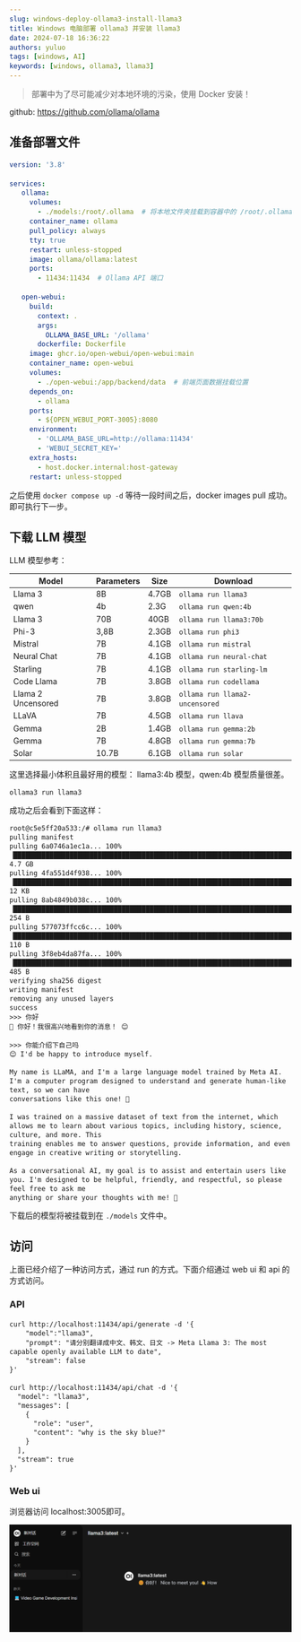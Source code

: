 ```yaml
---
slug: windows-deploy-ollama3-install-llama3
title: Windows 电脑部署 ollama3 并安装 llama3
date: 2024-07-18 16:36:22
authors: yuluo
tags: [windows, AI]
keywords: [windows, ollama3, llama3]
---
```


<!-- truncate -->

> 部署中为了尽可能减少对本地环境的污染，使用 Docker 安装！

github: https://github.com/ollama/ollama

## 准备部署文件

```yml
version: '3.8'

services:
   ollama:
     volumes:
       - ./models:/root/.ollama  # 将本地文件夹挂载到容器中的 /root/.ollama 目录 （模型下载位置）
     container_name: ollama
     pull_policy: always
     tty: true
     restart: unless-stopped
     image: ollama/ollama:latest
     ports:
       - 11434:11434  # Ollama API 端口

   open-webui:
     build:
       context: .
       args:
         OLLAMA_BASE_URL: '/ollama'
       dockerfile: Dockerfile
     image: ghcr.io/open-webui/open-webui:main
     container_name: open-webui
     volumes:
       - ./open-webui:/app/backend/data  # 前端页面数据挂载位置
     depends_on:
       - ollama
     ports:
       - ${OPEN_WEBUI_PORT-3005}:8080
     environment:
       - 'OLLAMA_BASE_URL=http://ollama:11434'
       - 'WEBUI_SECRET_KEY='
     extra_hosts:
       - host.docker.internal:host-gateway
     restart: unless-stopped
```

之后使用 `docker compose up -d` 等待一段时间之后，docker images pull 成功。即可执行下一步。

## 下载 LLM 模型

LLM 模型参考：

| **Model**          | **Parameters** | **Size** | **Download**                   |
| ------------------ | -------------- | -------- | ------------------------------ |
| Llama 3            | 8B             | 4.7GB    | `ollama run llama3`            |
| qwen               | 4b             | 2.3G     | `ollama run qwen:4b`           |
| Llama 3            | 70B            | 40GB     | `ollama run llama3:70b`        |
| Phi-3              | 3,8B           | 2.3GB    | `ollama run phi3`              |
| Mistral            | 7B             | 4.1GB    | `ollama run mistral`           |
| Neural Chat        | 7B             | 4.1GB    | `ollama run neural-chat`       |
| Starling           | 7B             | 4.1GB    | `ollama run starling-lm`       |
| Code Llama         | 7B             | 3.8GB    | `ollama run codellama`         |
| Llama 2 Uncensored | 7B             | 3.8GB    | `ollama run llama2-uncensored` |
| LLaVA              | 7B             | 4.5GB    | `ollama run llava`             |
| Gemma              | 2B             | 1.4GB    | `ollama run gemma:2b`          |
| Gemma              | 7B             | 4.8GB    | `ollama run gemma:7b`          |
| Solar              | 10.7B          | 6.1GB    | `ollama run solar`             |

这里选择最小体积且最好用的模型： llama3:4b 模型，qwen:4b 模型质量很差。

```shell
ollama3 run llama3
```

成功之后会看到下面这样：

```shell
root@c5e5ff20a533:/# ollama run llama3
pulling manifest 
pulling 6a0746a1ec1a... 100% ▕██████████████████████████████████████████████████████████████████████████████████████████████████████████▏ 4.7 GB                         
pulling 4fa551d4f938... 100% ▕██████████████████████████████████████████████████████████████████████████████████████████████████████████▏  12 KB                         
pulling 8ab4849b038c... 100% ▕██████████████████████████████████████████████████████████████████████████████████████████████████████████▏  254 B                         
pulling 577073ffcc6c... 100% ▕██████████████████████████████████████████████████████████████████████████████████████████████████████████▏  110 B                         
pulling 3f8eb4da87fa... 100% ▕██████████████████████████████████████████████████████████████████████████████████████████████████████████▏  485 B                         
verifying sha256 digest 
writing manifest 
removing any unused layers 
success 
>>> 你好
💖 你好！我很高兴地看到你的消息！ 😊

>>> 你能介绍下自己吗
😊 I'd be happy to introduce myself.

My name is LLaMA, and I'm a large language model trained by Meta AI. I'm a computer program designed to understand and generate human-like text, so we can have 
conversations like this one! 🤖

I was trained on a massive dataset of text from the internet, which allows me to learn about various topics, including history, science, culture, and more. This 
training enables me to answer questions, provide information, and even engage in creative writing or storytelling.

As a conversational AI, my goal is to assist and entertain users like you. I'm designed to be helpful, friendly, and respectful, so please feel free to ask me 
anything or share your thoughts with me! 💬
```

下载后的模型将被挂载到在 `./models` 文件中。

## 访问

上面已经介绍了一种访问方式，通过 run 的方式。下面介绍通过 web ui 和 api 的方式访问。

### API

```shell
curl http://localhost:11434/api/generate -d '{
    "model":"llama3",
    "prompt": "请分别翻译成中文、韩文、日文 -> Meta Llama 3: The most capable openly available LLM to date",
    "stream": false
}'

curl http://localhost:11434/api/chat -d '{
  "model": "llama3",
  "messages": [
    {
      "role": "user",
      "content": "why is the sky blue?"
    }
  ],
  "stream": true
}'
```

### Web ui

浏览器访问 localhost:3005即可。

![image-20240718162933068](/img/ai/ai-1.png)
